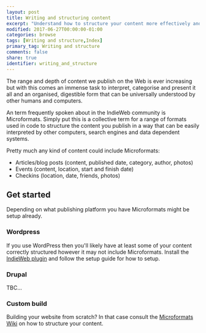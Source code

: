 ```yaml
---
layout: post
title: Writing and structuring content
excerpt: "Understand how to structure your content more effectively and present it in a way that search engines and other users and services on the Web interpret your content effectively."
modified: 2017-06-27T00:00:00-01:00
categories: browse
tags: [Writing and structure,Index]
primary_tag: Writing and structure
comments: false
share: true
identifier: writing_and_structure
---
```


The range and depth of content we publish on the Web is ever increasing but with this comes an immense task to interpret, categorise and present it all and an organised, digestible form that can be universally understood by other humans and computers.

An term frequently spoken about in the IndieWeb community is Microformats. Simply put this is a collective term for a range of formats used in code to structure the content you publish in a way that can be easily interpreted by other computers, search engines and data dependent systems.

Pretty much any kind of content could include Microformats:

- Articles/blog posts (content, published date, category, author, photos)
- Events (content, location, start and finish date)
- Checkins (location, date, friends, photos)

## Get started
Depending on what publishing platform you have Microformats might be setup already.

### Wordpress
If you use WordPress then you'll likely have at least some of your content correctly structured however it may not include Microformats. Install the [IndieWeb plugin](https://en-gb.wordpress.org/plugins/indieweb/) and follow the setup guide for how to setup.

### Drupal
TBC...

### Custom build
Building your website from scratch? In that case consult the [Microformats Wiki](http://microformats.org/wiki/Main_Page) on how to structure your content.
